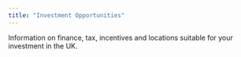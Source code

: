 ```yaml
---
title: "Investment Opportunities"
---
```


Information on finance, tax, incentives and locations suitable for your investment in the UK.

